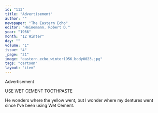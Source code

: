 ```yaml
---
id: "113"
title: "Advertisement"
author: ""
newspaper: "The Eastern Echo"
editor: "Heinemann, Robert D."
year: "1956"
month: "12 Winter"
day: ""
volume: "1"
issue: "4"
_page: "21"
image: "eastern_echo_winter1956_body0023.jpg"
tags: "cartoon"
layout: "item"
---
```

Advertisement

USE
WET CEMENT TOOTHPASTE

He wonders where the yellow went,
but I wonder where my dentures went
since I’ve been using Wet Cement.
